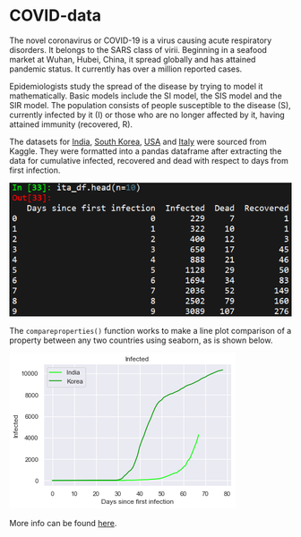 # COVID-data

The novel coronavirus or COVID-19 is a virus causing acute respiratory disorders. It belongs to the SARS class of virii. Beginning in a seafood market at Wuhan, Hubei, China, it spread globally and has attained pandemic status. It currently has over a million reported cases.

Epidemiologists study the spread of the disease by trying to model it mathematically. Basic models include the SI model, the SIS model and the SIR model. The population consists of people susceptible to the disease (S), currently infected by it (I) or those who are no longer affected by it, having attained immunity (recovered, R).

The datasets for [India](https://www.kaggle.com/sudalairajkumar/covid19-in-india), [South Korea](https://www.kaggle.com/kimjihoo/coronavirusdataset), [USA](https://www.kaggle.com/sudalairajkumar/covid19-in-usa) and [Italy](https://www.kaggle.com/sudalairajkumar/covid19-in-italy/data) were sourced from Kaggle. They were formatted into a pandas dataframe after extracting the data for cumulative infected, recovered and dead with respect to days from first infection.

![Italy's dataset](https://github.com/sbalan7/COVID-data/blob/master/images/italy_head.png)

The `compareproperties()` function works to make a line plot comparison of a property between any two countries using seaborn, as is shown below.

![Infected, India vs South Korea](https://github.com/sbalan7/COVID-data/blob/master/images/ind_vs_kor.png)

More info can be found [here](https://www.youtube.com/watch?v=dQw4w9WgXcQ).

